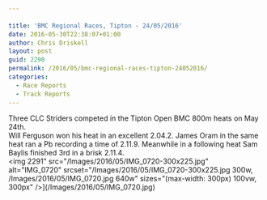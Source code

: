 ```yaml
---

title: 'BMC Regional Races, Tipton - 24/05/2016'
date: 2016-05-30T22:38:07+01:00
author: Chris Driskell
layout: post
guid: 2290
permalink: /2016/05/bmc-regional-races-tipton-24052016/
categories:
  - Race Reports
  - Track Reports
---
```

Three CLC Striders competed in the Tipton Open BMC 800m heats on May 24th.  
Will Ferguson won his heat in an excellent 2.04.2. James Oram in the same heat ran a Pb recording a time of 2.11.9. Meanwhile in a following heat Sam Baylis finished 3rd in a brisk 2.11.4.  
<img  2291" src="/Images/2016/05/IMG_0720-300x225.jpg" alt="IMG_0720"  srcset="/Images/2016/05/IMG_0720-300x225.jpg 300w, /Images/2016/05/IMG_0720.jpg 640w" sizes="(max-width: 300px) 100vw, 300px" />](/Images/2016/05/IMG_0720.jpg)
